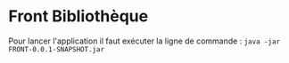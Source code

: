# Front Bibliothèque
Pour lancer l'application il faut exécuter la ligne de commande : ```java -jar FRONT-0.0.1-SNAPSHOT.jar ``` 
